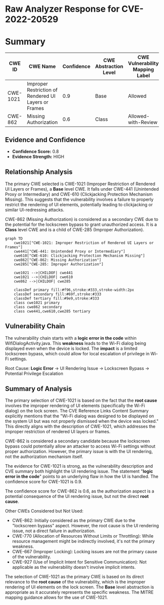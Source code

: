 # Raw Analyzer Response for CVE-2022-20529

# Summary
| CWE ID  | CWE Name                                   | Confidence | CWE Abstraction Level | CWE Vulnerability Mapping Label | CWE-Vulnerability Mapping Notes |
| ------- | ------------------------------------------ | ---------- | --------------------- | ----------------------------- | ------------------------------- |
| CWE-1021 | Improper Restriction of Rendered UI Layers or Frames | 0.9        | Base                  | Allowed                       | Primary CWE                     |
| CWE-862 | Missing Authorization                        | 0.6        | Class                 | Allowed-with-Review         | Secondary Candidate             |

## Evidence and Confidence

*   **Confidence Score:** 0.8
*   **Evidence Strength:** HIGH

## Relationship Analysis
The primary CWE selected is CWE-1021 (Improper Restriction of Rendered UI Layers or Frames), a **Base** level CWE. It falls under CWE-441 (Unintended Proxy or Intermediary) and CWE-610 (Clickjacking Protection Mechanism Missing). This suggests that the vulnerability involves a failure to properly restrict the rendering of UI elements, potentially leading to clickjacking or similar UI-redressing attacks.

CWE-862 (Missing Authorization) is considered as a secondary CWE due to the potential for the lockscreen bypass to grant unauthorized access. It is a **Class** level CWE and is a child of CWE-285 (Improper Authorization).

```mermaid
graph TD
    cwe1021["CWE-1021: Improper Restriction of Rendered UI Layers or Frames"]
    cwe441["CWE-441: Unintended Proxy or Intermediary"]
    cwe610["CWE-610: Clickjacking Protection Mechanism Missing"]
    cwe862["CWE-862: Missing Authorization"]
    cwe285["CWE-285: Improper Authorization"]

    cwe1021 -->|CHILDOF| cwe441
    cwe1021 -->|CHILDOF| cwe610
    cwe862 -->|CHILDOF| cwe285

    classDef primary fill:#f96,stroke:#333,stroke-width:2px
    classDef secondary fill:#69f,stroke:#333
    classDef tertiary fill:#9e9,stroke:#333
    class cwe1021 primary
    class cwe862 secondary
    class cwe441,cwe610,cwe285 tertiary
```

## Vulnerability Chain
The vulnerability chain starts with a **logic error in the code** within WifiDialogActivity.java. This **weakness** leads to the Wi-Fi dialog being displayed even when the device is locked. The **impact** is a limited lockscreen bypass, which could allow for local escalation of privilege in Wi-Fi settings.

Root Cause: **Logic Error** -> UI Rendering Issue -> Lockscreen Bypass -> Potential Privilege Escalation

## Summary of Analysis
The primary selection of CWE-1021 is based on the fact that the **root cause** involves the improper rendering of UI elements (specifically the Wi-Fi dialog) on the lock screen. The CVE Reference Links Content Summary explicitly mentions that the "Wi-Fi dialog was designed to be displayed on the system UI but was not properly dismissed when the device was locked." This directly aligns with the description of CWE-1021, which addresses the improper restriction of rendered UI layers or frames.

CWE-862 is considered a secondary candidate because the lockscreen bypass could potentially allow an attacker to access Wi-Fi settings without proper authorization. However, the primary issue is with the UI rendering, not the authorization mechanism itself.

The evidence for CWE-1021 is strong, as the vulnerability description and CVE summary both highlight the UI rendering issue. The statement "**logic error in the code**" points to an underlying flaw in how the UI is handled. The confidence score for CWE-1021 is 0.9.

The confidence score for CWE-862 is 0.6, as the authorization aspect is a potential consequence of the UI rendering issue, but not the direct **root cause**.

Other CWEs Considered but Not Used:

*   CWE-862: Initially considered as the primary CWE due to the "lockscreen bypass" aspect. However, the root cause is the UI rendering issue, not a direct failure in authorization.
*   CWE-770 (Allocation of Resources Without Limits or Throttling): While resource management might be indirectly involved, it's not the primary weakness.
*   CWE-667 (Improper Locking): Locking issues are not the primary cause of the vulnerability.
*   CWE-927 (Use of Implicit Intent for Sensitive Communication): Not applicable as the vulnerability doesn't involve implicit intents.

The selection of CWE-1021 as the primary CWE is based on its direct relevance to the **root cause** of the vulnerability, which is the improper rendering of UI elements on the lock screen. The **Base** level abstraction is appropriate as it accurately represents the specific weakness. The MITRE mapping guidance allows for the use of CWE-1021.